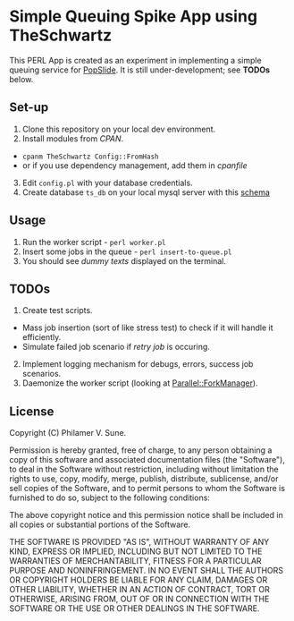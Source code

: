 # Simple Queuing Spike App using TheSchwartz
This PERL App is created as an experiment in implementing a simple queuing service for [PopSlide](http://www.popslide.me/). It is still under-development; see **TODOs** below.

## Set-up ##
1. Clone this repository on your local dev environment.
2. Install modules from *CPAN*.
  * `cpanm TheSchwartz Config::FromHash`
  * or if you use dependency management, add them in *cpanfile*
3. Edit `config.pl` with your database credentials.
4. Create database `ts_db` on your local mysql server with this [schema](https://metacpan.org/source/JFEARN/TheSchwartz-1.12/doc/schema.sql)

## Usage ##
1. Run the worker script - `perl worker.pl`
2. Insert some jobs in the queue - `perl insert-to-queue.pl`
3. You should see *dummy texts* displayed on the terminal.

## TODOs ##
1. Create test scripts.
  * Mass job insertion (sort of like stress test) to check if it will handle it efficiently.
  * Simulate failed job scenario if *retry job* is occuring.
2. Implement logging mechanism for debugs, errors, success job scenarios.
3. Daemonize the worker script (looking at [Parallel::ForkManager](https://metacpan.org/pod/Parallel::ForkManager)).

## License ##
Copyright (C) Philamer V. Sune.

Permission is hereby granted, free of charge, to any person obtaining a copy of this software and associated documentation files (the "Software"), to deal in the Software without restriction, including without limitation the rights to use, copy, modify, merge, publish, distribute, sublicense, and/or sell copies of the Software, and to permit persons to whom the Software is furnished to do so, subject to the following conditions:

The above copyright notice and this permission notice shall be included in all copies or substantial portions of the Software.

THE SOFTWARE IS PROVIDED "AS IS", WITHOUT WARRANTY OF ANY KIND, EXPRESS OR IMPLIED, INCLUDING BUT NOT LIMITED TO THE WARRANTIES OF MERCHANTABILITY, FITNESS FOR A PARTICULAR PURPOSE AND NONINFRINGEMENT. IN NO EVENT SHALL THE AUTHORS OR COPYRIGHT HOLDERS BE LIABLE FOR ANY CLAIM, DAMAGES OR OTHER LIABILITY, WHETHER IN AN ACTION OF CONTRACT, TORT OR OTHERWISE, ARISING FROM, OUT OF OR IN CONNECTION WITH THE SOFTWARE OR THE USE OR OTHER DEALINGS IN THE SOFTWARE.
